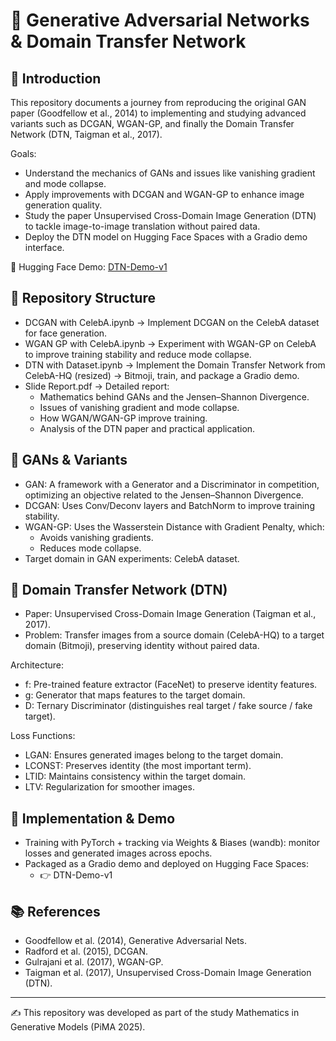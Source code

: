 # 🎨 Generative Adversarial Networks \& Domain Transfer Network

## 📌 Introduction

This repository documents a journey from reproducing the original GAN paper (Goodfellow et al., 2014) to implementing and studying advanced variants such as DCGAN, WGAN-GP, and finally the Domain Transfer Network (DTN, Taigman et al., 2017).

Goals:

- Understand the mechanics of GANs and issues like vanishing gradient and mode collapse.
- Apply improvements with DCGAN and WGAN-GP to enhance image generation quality.
- Study the paper Unsupervised Cross-Domain Image Generation (DTN) to tackle image-to-image translation without paired data.
- Deploy the DTN model on Hugging Face Spaces with a Gradio demo interface.

🔗 Hugging Face Demo: [DTN-Demo-v1](https://huggingface.co/spaces/TieuDaoChanNhan/DTN-Demo-v1)

## 📂 Repository Structure

- DCGAN with CelebA.ipynb → Implement DCGAN on the CelebA dataset for face generation.
- WGAN GP with CelebA.ipynb → Experiment with WGAN-GP on CelebA to improve training stability and reduce mode collapse.
- DTN with Dataset.ipynb → Implement the Domain Transfer Network from CelebA-HQ (resized) → Bitmoji, train, and package a Gradio demo.
- Slide Report.pdf → Detailed report:
    - Mathematics behind GANs and the Jensen–Shannon Divergence.
    - Issues of vanishing gradient and mode collapse.
    - How WGAN/WGAN-GP improve training.
    - Analysis of the DTN paper and practical application.


## 📖 GANs \& Variants

- GAN: A framework with a Generator and a Discriminator in competition, optimizing an objective related to the Jensen–Shannon Divergence.
- DCGAN: Uses Conv/Deconv layers and BatchNorm to improve training stability.
- WGAN-GP: Uses the Wasserstein Distance with Gradient Penalty, which:
    - Avoids vanishing gradients.
    - Reduces mode collapse.
- Target domain in GAN experiments: CelebA dataset.


## 📖 Domain Transfer Network (DTN)

- Paper: Unsupervised Cross-Domain Image Generation (Taigman et al., 2017).
- Problem: Transfer images from a source domain (CelebA-HQ) to a target domain (Bitmoji), preserving identity without paired data.

Architecture:

- f: Pre-trained feature extractor (FaceNet) to preserve identity features.
- g: Generator that maps features to the target domain.
- D: Ternary Discriminator (distinguishes real target / fake source / fake target).

Loss Functions:

- LGAN: Ensures generated images belong to the target domain.
- LCONST: Preserves identity (the most important term).
- LTID: Maintains consistency within the target domain.
- LTV: Regularization for smoother images.


## 🚀 Implementation \& Demo

- Training with PyTorch + tracking via Weights \& Biases (wandb): monitor losses and generated images across epochs.
- Packaged as a Gradio demo and deployed on Hugging Face Spaces:
    - 👉 DTN-Demo-v1


## 📚 References

- Goodfellow et al. (2014), Generative Adversarial Nets.
- Radford et al. (2015), DCGAN.
- Gulrajani et al. (2017), WGAN-GP.
- Taigman et al. (2017), Unsupervised Cross-Domain Image Generation (DTN).

***

✍️ This repository was developed as part of the study Mathematics in Generative Models (PiMA 2025).
